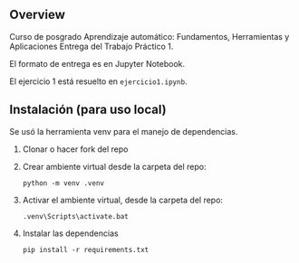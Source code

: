 ## Overview

Curso de posgrado
Aprendizaje automático: Fundamentos, Herramientas y Aplicaciones
Entrega del Trabajo Práctico 1.

El formato de entrega es en Jupyter Notebook.

El ejercicio 1 está resuelto en `ejercicio1.ipynb`.


## Instalación (para uso local)
Se usó la herramienta venv para el manejo de dependencias.

1. Clonar o hacer fork del repo

2. Crear ambiente virtual desde la carpeta del repo:

    ```python -m venv .venv```

3. Activar el ambiente virtual, desde la carpeta del repo:

    ``` .venv\Scripts\activate.bat ```

4. Instalar las dependencias

    ``` pip install -r requirements.txt ```
